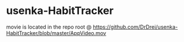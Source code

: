 # usenka-HabitTracker

movie is located in the repo root @ https://github.com/DrDrei/usenka-HabitTracker/blob/master/AppVideo.mov
